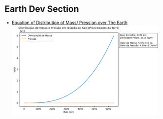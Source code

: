 # Earth Dev Section

- [Equation of Distribution of Mass/ Pression over The Earth](./1.py)    
![img](/assets/addons/python/dev/earth/imgs/distribuicao_massa_pressao.png)   
